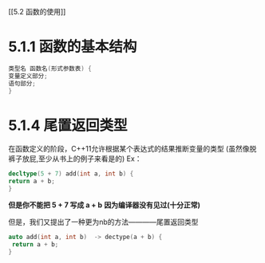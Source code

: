 

[[5.2 函数的使用]]

# 5.1.1 函数的基本结构
```c++
类型名 函数名(形式参数表) {
变量定义部分;
语句部分;
} 
```

# 5.1.4 尾置返回类型
在函数定义的阶段，C++11允许根据某个表达式的结果推断变量的类型
(虽然像脱裤子放屁,至少从书上的例子来看是的)
Ex：
```c++
decltype(5 + 7) add(int a, int b) {
return a + b;
}
```

**但是你不能把 5 + 7 写成 a + b**
**因为编译器没有见过(十分正常)**

但是，我们又提出了一种更为nb的方法————尾置返回类型

```c++
auto add(int a, int b)  -> dectype(a + b) {
 return a + b;
} 
```





